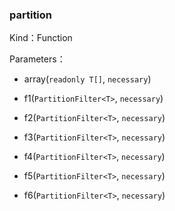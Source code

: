 
### partition


Kind：Function


Parameters：

- array(`readonly T[]`, `necessary`) 


- f1(`PartitionFilter<T>`, `necessary`) 


- f2(`PartitionFilter<T>`, `necessary`) 


- f3(`PartitionFilter<T>`, `necessary`) 


- f4(`PartitionFilter<T>`, `necessary`) 


- f5(`PartitionFilter<T>`, `necessary`) 


- f6(`PartitionFilter<T>`, `necessary`) 

